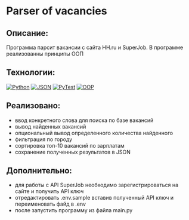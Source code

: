 # Parser of vacancies

## Описание:

Программа парсит вакансии с сайта HH.ru и SuperJob.
В программе реализованны принципы ООП

## Технологии:

[![Python](https://img.shields.io/badge/-Python-3776AB?style=flat&logo=python&logoColor=white)](https://www.python.org/)
  [![JSON](https://img.shields.io/badge/-JSON-000000?style=flat&logo=json&logoColor=white)](https://www.json.org/)
  [![PyTest](https://img.shields.io/badge/-PyTest-0A9EDC?style=flat&logo=python&logoColor=white)](https://docs.pytest.org/) [![OOP](https://img.shields.io/badge/-OOP-FF5733?style=flat)](https://en.wikipedia.org/wiki/Object-oriented_programming)

## Реализовано:

- ввод конкретного слова для поиска по базе вакансий
- вывод найденных вакансий
- опциональный вывод определенного количества найденного
- фильтрация по городу
- сортировка топ-10 вакансий по зарплатам
- сохранение полученных результатов в JSON

## Дополнительно:

- для работы с API SuperJob необходимо зарегистрироваться на сайте и получить API ключ
- отредактировать .env.sample вставив полученный API ключ и переименовать файд в .env
- после запустить программу из файла main.py